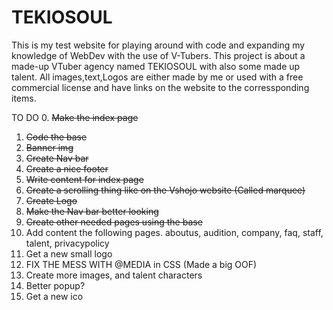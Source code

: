 # TEKIOSOUL
This is my test website for playing around with code and expanding my knowledge of WebDev with the use of V-Tubers.
This project is about a made-up VTuber agency named TEKIOSOUL with also some made up talent. All images,text,Logos are either made by me or used with a free commercial license and have links on the website to the corressponding items.

TO DO
0. <s>Make the index page</s>
1. <s>Code the base</s>
2. <s>Banner img</s>
3. <s>Create Nav bar</s>
4. <s>Create a nice footer</s>
5. <s>Write content for index page</s>
6. <s>Create a scrolling thing like on the Vshojo website (Called marquee)</s>
7. <s>Create Logo</s>
8. <s>Make the Nav bar better looking</s>
9. <s>Create other needed pages using the base</s>
10. Add content the following pages. aboutus, audition, company, faq, staff, talent, privacypolicy
11. Get a new small logo
12. FIX THE MESS WITH @MEDIA in CSS (Made a big OOF)
13. Create more images, and talent characters
14. Better popup?
15. Get a new ico
